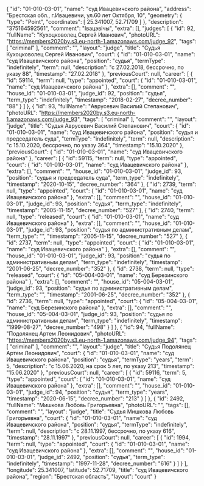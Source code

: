 {
    "id": "01-010-03-01",
    "name": "суд Ивацевичского района",
    "address": "Брестская обл., г.Ивацевичи, ул.60 лет Октября, 10",
    "geometry": {
        "type": "Point",
        "coordinates": [
            25.341007,
            52.71709
        ]
    },
    "description": "375164592561",
    "comment": "Івацэвічы",
    "extra": [],
    "judges": [
        {
            "id": 92,
            "fullName": "Кухоцковолец Сергей Иванович",
            "photoURL": "https://members2020by.s3.eu-north-1.amazonaws.com/judge_92",
            "tags": [
                "criminal"
            ],
            "comment": "",
            "layout": "judge",
            "title": "Судья Кухоцковолец Сергей Иванович",
            "court": {
                "id": "01-010-03-01",
                "name": "суд Ивацевичского района",
                "position": "судья",
                "termType": "indefinitely",
                "term": null,
                "description": "c 27.02.2018, бессрочно, по указу 88",
                "timestamp": "27.02.2018"
            },
            "previousCourt": null,
            "career": [
                {
                    "id": 59114,
                    "term": null,
                    "type": "appointed",
                    "court": {
                        "id": "01-010-03-01",
                        "name": "суд Ивацевичского района"
                    },
                    "extra": [],
                    "comment": "",
                    "house_id": "01-010-03-01",
                    "judge_id": 92,
                    "position": "судья",
                    "term_type": "indefinitely",
                    "timestamp": "2018-02-27",
                    "decree_number": "88"
                }
            ]
        },
        {
            "id": 93,
            "fullName": "Аврусевич Василий Степанович",
            "photoURL": "https://members2020by.s3.eu-north-1.amazonaws.com/judge_93",
            "tags": [
                "criminal"
            ],
            "comment": "",
            "layout": "judge",
            "title": "Судья Аврусевич Василий Степанович",
            "court": {
                "id": "01-010-03-01",
                "name": "суд Ивацевичского района",
                "position": "судья и председатель суда",
                "termType": "indefinitely",
                "term": null,
                "description": "c 15.10.2020, бессрочно, по указу 364",
                "timestamp": "15.10.2020"
            },
            "previousCourt": {
                "id": "01-010-03-01",
                "name": "суд Ивацевичского района"
            },
            "career": [
                {
                    "id": 59115,
                    "term": null,
                    "type": "appointed",
                    "court": {
                        "id": "01-010-03-01",
                        "name": "суд Ивацевичского района"
                    },
                    "extra": [],
                    "comment": "",
                    "house_id": "01-010-03-01",
                    "judge_id": 93,
                    "position": "судья и председатель суда",
                    "term_type": "indefinitely",
                    "timestamp": "2020-10-15",
                    "decree_number": "364"
                },
                {
                    "id": 2739,
                    "term": null,
                    "type": "appointed",
                    "court": {
                        "id": "01-010-03-01",
                        "name": "суд Ивацевичского района"
                    },
                    "extra": [],
                    "comment": "",
                    "house_id": "01-010-03-01",
                    "judge_id": 93,
                    "position": "судья",
                    "term_type": "indefinitely",
                    "timestamp": "2005-11-15",
                    "decree_number": "527"
                },
                {
                    "id": 2740,
                    "term": null,
                    "type": "released",
                    "court": {
                        "id": "01-010-03-01",
                        "name": "суд Ивацевичского района"
                    },
                    "extra": [],
                    "comment": "",
                    "house_id": "01-010-03-01",
                    "judge_id": 93,
                    "position": "судья по административным делам",
                    "term_type": "",
                    "timestamp": "2005-11-15",
                    "decree_number": "527"
                },
                {
                    "id": 2737,
                    "term": null,
                    "type": "appointed",
                    "court": {
                        "id": "01-010-03-01",
                        "name": "суд Ивацевичского района"
                    },
                    "extra": [],
                    "comment": "",
                    "house_id": "01-010-03-01",
                    "judge_id": 93,
                    "position": "судья по административным делам",
                    "term_type": "indefinitely",
                    "timestamp": "2001-06-25",
                    "decree_number": "352"
                },
                {
                    "id": 2738,
                    "term": null,
                    "type": "released",
                    "court": {
                        "id": "05-004-03-01",
                        "name": "суд Березинского района"
                    },
                    "extra": [],
                    "comment": "",
                    "house_id": "05-004-03-01",
                    "judge_id": 93,
                    "position": "судья по административным делам",
                    "term_type": "",
                    "timestamp": "2001-06-25",
                    "decree_number": "352"
                },
                {
                    "id": 2736,
                    "term": null,
                    "type": "appointed",
                    "court": {
                        "id": "05-004-03-01",
                        "name": "суд Березинского района"
                    },
                    "extra": [],
                    "comment": "",
                    "house_id": "05-004-03-01",
                    "judge_id": 93,
                    "position": "судья по административным делам",
                    "term_type": "indefinitely",
                    "timestamp": "1999-08-27",
                    "decree_number": "498"
                }
            ]
        },
        {
            "id": 94,
            "fullName": "Подолянец Артем Леонидович",
            "photoURL": "https://members2020by.s3.eu-north-1.amazonaws.com/judge_94",
            "tags": [
                "criminal"
            ],
            "comment": "",
            "layout": "judge",
            "title": "Судья Подолянец Артем Леонидович",
            "court": {
                "id": "01-010-03-01",
                "name": "суд Ивацевичского района",
                "position": "судья",
                "termType": "years",
                "term": 5,
                "description": "c 15.06.2020, на срок 5 лет, по указу 213",
                "timestamp": "15.06.2020"
            },
            "previousCourt": null,
            "career": [
                {
                    "id": 59116,
                    "term": 5,
                    "type": "appointed",
                    "court": {
                        "id": "01-010-03-01",
                        "name": "суд Ивацевичского района"
                    },
                    "extra": [],
                    "comment": "",
                    "house_id": "01-010-03-01",
                    "judge_id": 94,
                    "position": "судья",
                    "term_type": "years",
                    "timestamp": "2020-06-15",
                    "decree_number": "213"
                }
            ]
        },
        {
            "id": 2492,
            "fullName": "Мишкова Любовь Григорьевна",
            "photoURL": "",
            "tags": [],
            "comment": "",
            "layout": "judge",
            "title": "Судья Мишкова Любовь Григорьевна",
            "court": {
                "id": "01-010-03-01",
                "name": "суд Ивацевичского района",
                "position": "судья",
                "termType": "indefinitely",
                "term": null,
                "description": "c 28.11.1997, бессрочно, по указу 616",
                "timestamp": "28.11.1997"
            },
            "previousCourt": null,
            "career": [
                {
                    "id": 1994,
                    "term": null,
                    "type": "appointed",
                    "court": {
                        "id": "01-010-03-01",
                        "name": "суд Ивацевичского района"
                    },
                    "extra": [],
                    "comment": "",
                    "house_id": "01-010-03-01",
                    "judge_id": 2492,
                    "position": "судья",
                    "term_type": "indefinitely",
                    "timestamp": "1997-11-28",
                    "decree_number": "616"
                }
            ]
        }
    ],
    "longitude": 25.341007,
    "latitude": 52.71709,
    "title": "суд Ивацевичского района",
    "region": "Брестская область",
    "layout": "court"
}